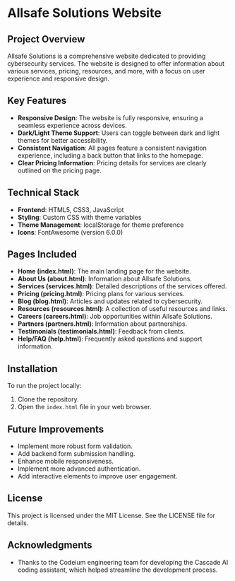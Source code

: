 # Allsafe Solutions Website

## Project Overview
Allsafe Solutions is a comprehensive website dedicated to providing cybersecurity services. The website is designed to offer information about various services, pricing, resources, and more, with a focus on user experience and responsive design.

## Key Features
- **Responsive Design**: The website is fully responsive, ensuring a seamless experience across devices.
- **Dark/Light Theme Support**: Users can toggle between dark and light themes for better accessibility.
- **Consistent Navigation**: All pages feature a consistent navigation experience, including a back button that links to the homepage.
- **Clear Pricing Information**: Pricing details for services are clearly outlined on the pricing page.

## Technical Stack
- **Frontend**: HTML5, CSS3, JavaScript
- **Styling**: Custom CSS with theme variables
- **Theme Management**: localStorage for theme preference
- **Icons**: FontAwesome (version 6.0.0)

## Pages Included
- **Home (index.html)**: The main landing page for the website.
- **About Us (about.html)**: Information about Allsafe Solutions.
- **Services (services.html)**: Detailed descriptions of the services offered.
- **Pricing (pricing.html)**: Pricing plans for various services.
- **Blog (blog.html)**: Articles and updates related to cybersecurity.
- **Resources (resources.html)**: A collection of useful resources and links.
- **Careers (careers.html)**: Job opportunities within Allsafe Solutions.
- **Partners (partners.html)**: Information about partnerships.
- **Testimonials (testimonials.html)**: Feedback from clients.
- **Help/FAQ (help.html)**: Frequently asked questions and support information.

## Installation
To run the project locally:
1. Clone the repository.
2. Open the `index.html` file in your web browser.

## Future Improvements
- Implement more robust form validation.
- Add backend form submission handling.
- Enhance mobile responsiveness.
- Implement more advanced authentication.
- Add interactive elements to improve user engagement.

## License
This project is licensed under the MIT License. See the LICENSE file for details.

## Acknowledgments
- Thanks to the Codeium engineering team for developing the Cascade AI coding assistant, which helped streamline the development process.
